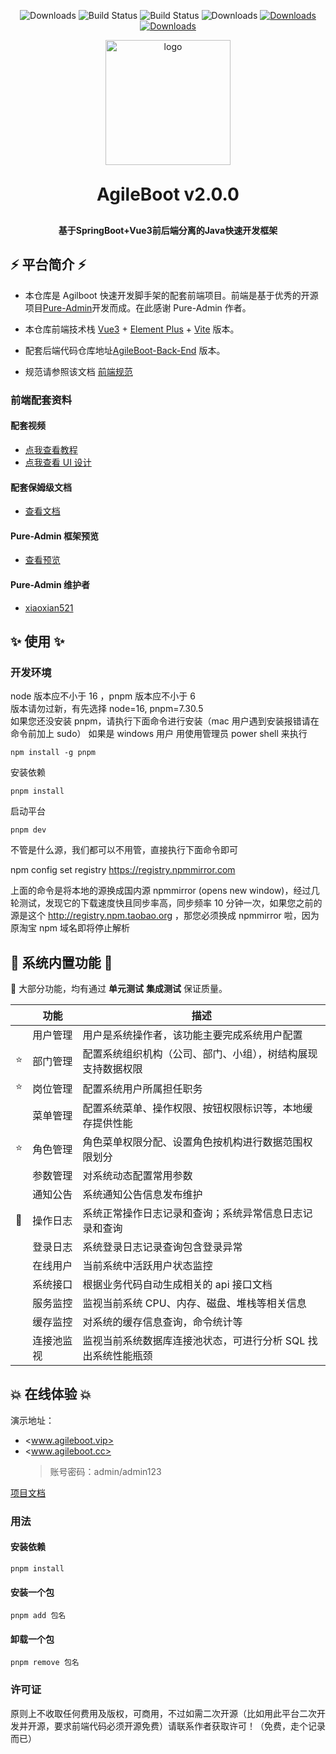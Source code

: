 <p align="center">
      <img src="https://img.shields.io/badge/Release-V1.8.0-green.svg" alt="Downloads">
      <img src="https://img.shields.io/badge/JDK-1.8+-green.svg" alt="Build Status">
  <img src="https://img.shields.io/badge/license-MIT-blue.svg" alt="Build Status">
   <img src="https://img.shields.io/badge/Spring%20Boot-2.7.1-blue.svg" alt="Downloads">
   <a target="_blank" href="https://bladex.vip">
   <img src="https://img.shields.io/badge/Author-valarchie-ff69b4.svg" alt="Downloads">
 </a>
 <a target="_blank" href="https://bladex.vip">
   <img src="https://img.shields.io/badge/Copyright%20-@Agileboot-%23ff3f59.svg" alt="Downloads">
 </a>
 </p>  
<p align="center">

<img alt="logo" height="200" src="https://oscimg.oschina.net/oscnet/up-eda2a402cc061f1f5f40d9ac4c084f4c98c.png">
</p>
<h1 align="center" style="margin: 30px 0 30px; font-weight: bold;">AgileBoot v2.0.0</h1>

<h4 align="center">基于SpringBoot+Vue3前后端分离的Java快速开发框架</h4>
<p align="center">
</p>

## ⚡ 平台简介 ⚡

- 本仓库是 Agilboot 快速开发脚手架的配套前端项目。前端是基于优秀的开源项目[Pure-Admin](https://github.com/pure-admin/vue-pure-admin)开发而成。在此感谢 Pure-Admin 作者。
- 本仓库前端技术栈 [Vue3](https://v3.cn.vuejs.org) + [Element Plus](https://element-plus.org/zh-CN) + [Vite](https://cn.vitejs.dev) 版本。
- 配套后端代码仓库地址[AgileBoot-Back-End](https://github.com/valarchie/AgileBoot-Back-End) 版本。

- 规范请参照该文档 [前端规范](https://gitee.com/MinJieLiu/web-standard#/MinJieLiu/web-standard)

### 前端配套资料

#### 配套视频

- [点我查看教程](https://www.bilibili.com/video/BV1kg411v7QT)
- [点我查看 UI 设计](https://www.bilibili.com/video/BV17g411T7rq)

#### 配套保姆级文档

- [查看文档](https://yiming_chang.gitee.io/pure-admin-doc)

#### Pure-Admin 框架预览

- [查看预览](https://pure-admin-thin.netlify.app/#/login)

#### Pure-Admin 维护者

- [xiaoxian521](https://github.com/xiaoxian521)

## ✨ 使用 ✨

### 开发环境

node 版本应不小于 16 ，pnpm 版本应不小于 6  
版本请勿过新，有先选择 node=16, pnpm=7.30.5  
如果您还没安装 pnpm，请执行下面命令进行安装（mac 用户遇到安装报错请在命令前加上 sudo） 如果是 windows 用户 用使用管理员 power shell 来执行

```
npm install -g pnpm
```

安装依赖

```
pnpm install
```

启动平台

```
pnpm dev
```

不管是什么源，我们都可以不用管，直接执行下面命令即可

npm config set registry https://registry.npmmirror.com

上面的命令是将本地的源换成国内源 npmmirror
(opens new window)，经过几轮测试，发现它的下载速度快且同步率高，同步频率 10 分钟一次，如果您之前的源是这个 http://registry.npm.taobao.org ，那您必须换成 npmmirror 啦，因为原淘宝 npm 域名即将停止解析

## 🙊 系统内置功能 🙊

🙂 大部分功能，均有通过 **单元测试** **集成测试** 保证质量。

|     | 功能       | 描述                                                          |
| --- | ---------- | ------------------------------------------------------------- |
|     | 用户管理   | 用户是系统操作者，该功能主要完成系统用户配置                  |
| ⭐  | 部门管理   | 配置系统组织机构（公司、部门、小组），树结构展现支持数据权限  |
| ⭐  | 岗位管理   | 配置系统用户所属担任职务                                      |
|     | 菜单管理   | 配置系统菜单、操作权限、按钮权限标识等，本地缓存提供性能      |
| ⭐  | 角色管理   | 角色菜单权限分配、设置角色按机构进行数据范围权限划分          |
|     | 参数管理   | 对系统动态配置常用参数                                        |
|     | 通知公告   | 系统通知公告信息发布维护                                      |
| 🚀  | 操作日志   | 系统正常操作日志记录和查询；系统异常信息日志记录和查询        |
|     | 登录日志   | 系统登录日志记录查询包含登录异常                              |
|     | 在线用户   | 当前系统中活跃用户状态监控                                    |
|     | 系统接口   | 根据业务代码自动生成相关的 api 接口文档                       |
|     | 服务监控   | 监视当前系统 CPU、内存、磁盘、堆栈等相关信息                  |
|     | 缓存监控   | 对系统的缓存信息查询，命令统计等                              |
|     | 连接池监视 | 监视当前系统数据库连接池状态，可进行分析 SQL 找出系统性能瓶颈 |

## 💥 在线体验 💥

演示地址：

- <www.agileboot.vip>
- <www.agileboot.cc>
  > 账号密码：admin/admin123

[项目文档](https://juejin.cn/column/7159946528827080734)

### 用法

#### 安装依赖

```
pnpm install
```

#### 安装一个包

```
pnpm add 包名
```

#### 卸载一个包

```
pnpm remove 包名
```

### 许可证

原则上不收取任何费用及版权，可商用，不过如需二次开源（比如用此平台二次开发并开源，要求前端代码必须开源免费）请联系作者获取许可！（免费，走个记录而已）
